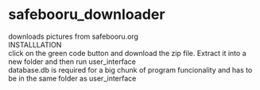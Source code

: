# safebooru_downloader
downloads pictures from safebooru.org\
INSTALLLATION\
click on the green code button and download the zip file. Extract it into a new folder and then run user_interface\
database.db is required for a big chunk of program funcionality and has to be in the same folder as user_interface
